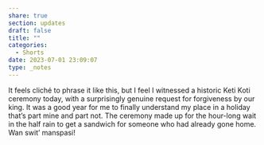 ```yaml
---
share: true
section: updates
draft: false
title: ""
categories:
  - Shorts
date: 2023-07-01 23:09:07
type: _notes
---
```


It feels cliché to phrase it like this, but I feel I witnessed a historic Keti Koti ceremony today, with a surprisingly genuine request for forgiveness by our king. It was a good year for me to finally understand my place in a holiday that’s part mine and part not. The ceremony made up for the hour-long wait in the half rain to get a sandwich for someone who had already gone home. Wan swit’ manspasi!
